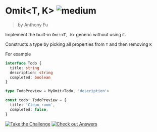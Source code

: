 <!--info-header-start-->
# Omit<T, K> <img src="https://img.shields.io/badge/-medium-orange" alt="medium"/>
> by Anthony Fu
<!--info-header-end-->

Implement the built-in `Omit<T, K>` generic without using it.

Constructs a type by picking all properties from `T` and then removing `K`

For example

```ts
interface Todo {
  title: string
  description: string
  completed: boolean
}

type TodoPreview = MyOmit<Todo, 'description'>

const todo: TodoPreview = {
  title: 'Clean room',
  completed: false,
}
```

<!--info-footer-start-->
<a href="https://type-challenges.netlify.app/case/3/play/en" target="_blank"><img src="https://img.shields.io/badge/-Take%20the%20Challenge-blue?logo=typescript" alt="Take the Challenge"/></a> <a href="https://type-challenges.netlify.app/case/3/play/en" target="_blank"><img src="https://img.shields.io/badge/-Check%20out%20Answers-F59BAF?logo=awesome-lists&logoColor=white" alt="Check out Answers"/></a> 
<!--info-footer-end-->